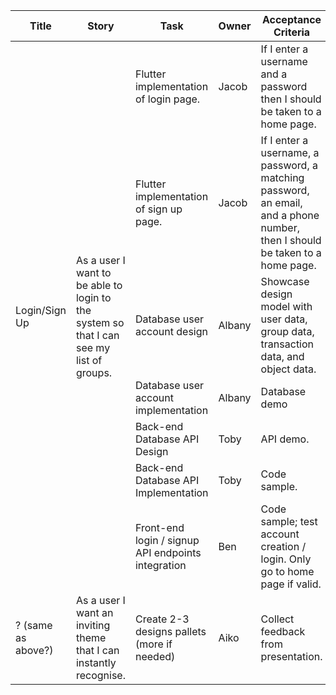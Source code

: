 
<table>
  <thead>
    <tr>
      <th>Title</th>
      <th>Story</th>
      <th>Task</th>
      <th>Owner</th>
      <th>Acceptance Criteria</th>
      <th>Progress</th>
    </tr>
  </thead>
  <tbody>
    <tr>
      <td rowspan=7>Login/Sign Up</td>
      <td rowspan=7>As a user I want to be able to login to the system so that I can see my list of groups.</td>
      <td>Flutter implementation of login page.</td>
      <td>Jacob</td>
      <td>If I enter a username and a password then I should be taken to a home page.</td>
      <td>Done</td>
    </tr>
    <tr>
      <td>Flutter implementation of sign up page.</td>
      <td>Jacob</td>
      <td>If I enter a username, a password, a matching password, an email, and a phone number, then I should be taken to a home page.</td>
      <td>Done</td>
    </tr>
    <tr>
      <td>Database user account design</td>
      <td>Albany</td>
      <td>Showcase design model with user data, group data, transaction data, and object data.</td>
      <td>Done</td>
    </tr>
    <tr>
      <td>Database user account implementation</td>
      <td>Albany</td>
      <td>Database demo</td>
      <td>Done</td>
    </tr>
    <tr>
      <td>Back-end Database API Design</td>
      <td>Toby</td>
      <td>API demo.</td>
      <td>Done</td>
    </tr>
    <tr>
      <td>Back-end Database API Implementation</td>
      <td>Toby</td>
      <td>Code sample.</td>
      <td>In Progress</td>
    </tr>
    <tr>
      <td>Front-end login / signup API endpoints integration</td>
      <td>Ben</td>
      <td rowspan=>Code sample; test account creation / login. Only go to home page if valid.</td>
      <td>Incomplete (carry to next sprint)</td>
    </tr>
    <tr>
      <td>? (same as above?)</td>
      <td>As a user I want an inviting theme that I can instantly recognise.</td>
      <td>Create 2-3 designs pallets (more if needed)</td>
      <td>Aiko</td>
      <td>Collect feedback from presentation.</td>
      <td>?</td>
    </tr>
  </tbody>
</table>

